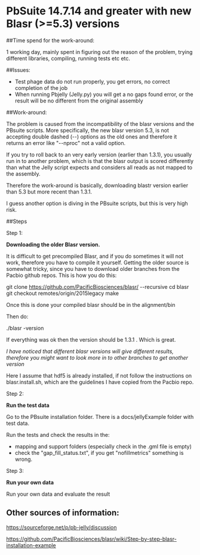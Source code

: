 # PbSuite 14.7.14 and greater with new Blasr (>=5.3) versions 

##Time spend for the work-around: 

1 working day, mainly spent in figuring out the reason of the problem, trying different libraries, compiling, running tests etc etc.

##Issues:

- Test phage data do not run properly, you get errors, no correct completion of the job
- When running Pbjelly (Jelly.py) you will get a no gaps found error, or the result will be no different from the original assembly

##Work-around:

The problem is caused from the incompatibility of the blasr versions and the PBsuite scripts. More specifically, the new blasr version
5.3, is not accepting double dashed (--) options as the old ones and therefore it returns an error like "--nproc" not a valid option.

If you try to roll back to an very early version (earlier than 1.3.1), you usually run in to another problem, which is that the blasr output is scored
differently than what the Jelly script expects and considers all reads as not mapped to the assembly.

Therefore the work-around is basically, downloading blastr version earlier than 5.3 but more recent than 1.3.1.

I guess another option is diving in the PBsuite scripts, but this is very high risk.

##Steps

Step 1:

**Downloading the older Blasr version.**

It is difficult to get precompiled Blasr, and if you do sometimes it will not work, therefore you have to compile it yourself.
Getting the older source is somewhat tricky, since you have to download older branches from the Pacbio github repos. This is 
how you do this:

git clone https://github.com/PacificBiosciences/blasr/ --recursive
cd blasr
git checkout remotes/origin/2015legacy
make

Once this is done your compiled blasr should be in the alignment/bin

Then do:

./blasr -version

If everything was ok then the version should be 1.3.1 . Which is great.

*I have noticed that different blasr versions will give different results, therefore you 
might want to look more in to other branches to get another version* 

Here I assume that hdf5 is already installed, if not follow the instructions on
blasr.install.sh, which are the guidelines I have copied from the Pacbio repo.

Step 2:

**Run the test data**

Go to the PBsuite installation folder. There is a docs/jellyExample folder with test data.

Run the tests and check the results in the:
- mapping and support folders (especially check in the .gml file is empty)
- check the \"gap_fill_status.txt"\, if you get "nofillmetrics" something is wrong.

Step 3:

**Run your own data**

Run your own data and evaluate the result



## Other sources of information:

https://sourceforge.net/p/pb-jelly/discussion

https://github.com/PacificBiosciences/blasr/wiki/Step-by-step-blasr-installation-example


